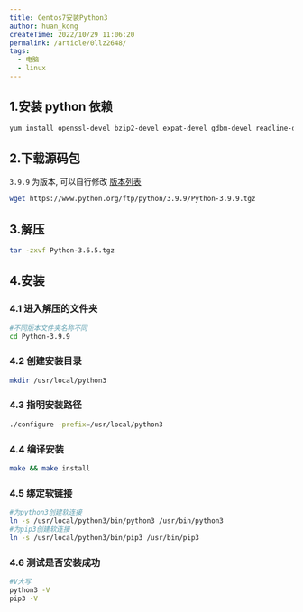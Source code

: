 ```yaml
---
title: Centos7安装Python3
author: huan_kong
createTime: 2022/10/29 11:06:20
permalink: /article/0llz2648/
tags:
  - 电脑
  - linux
---
```


## 1.安装 python 依赖

~~~sh
yum install openssl-devel bzip2-devel expat-devel gdbm-devel readline-devel sqlite-devel
~~~

## 2.下载源码包

`3.9.9` 为版本, 可以自行修改 [版本列表](https://www.python.org/ftp/python)

~~~sh
wget https://www.python.org/ftp/python/3.9.9/Python-3.9.9.tgz
~~~

## 3.解压

~~~sh
tar -zxvf Python-3.6.5.tgz
~~~

## 4.安装

### 4.1 进入解压的文件夹

~~~sh
#不同版本文件夹名称不同
cd Python-3.9.9
~~~

### 4.2 创建安装目录

~~~sh
mkdir /usr/local/python3
~~~

### 4.3 指明安装路径

~~~sh
./configure -prefix=/usr/local/python3
~~~

### 4.4 编译安装

~~~sh
make && make install
~~~

### 4.5 绑定软链接

~~~sh
#为python3创建软连接
ln -s /usr/local/python3/bin/python3 /usr/bin/python3
#为pip3创建软连接
ln -s /usr/local/python3/bin/pip3 /usr/bin/pip3
~~~

### 4.6 测试是否安装成功

~~~sh
#V大写
python3 -V
pip3 -V
~~~

